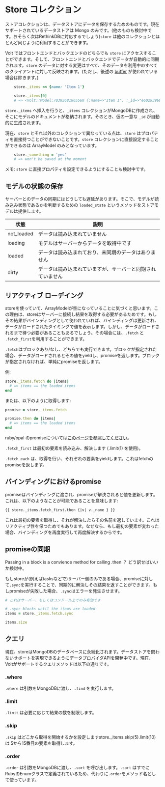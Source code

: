 # Store コレクション

ストアコレクションは、データストアにデータを保存するためのものです。現在サポートされているデータストアは Mongo のみです。(他のものも検討中です。おそらく次はRethinkDBに対応するでしょう)```store``` は他のコレクションとほとんど同じように利用することができます。

Volt ではフロントエンドとバックエンドのどちらでも ```store``` にアクセスすることができます。そして、フロントエンドとバックエンドでデータが自動的に同期されます。```store``` のデータに対する変更はすべて、そのデータを利用中のすべてのクライアントに対して反映されます。(ただし、後述の [buffer](#buffer) が使われている場合は除きます。)

```ruby
    store._items << {name: 'Item 1'}

    store._items[0]
    # => <Volt::Model:70303681865560 {:name=>"Item 1", :_id=>"e6029396916ed3a4fde84605"}>
```

```store._items``` へ挿入を行うと、```_items``` コレクションがMongoDBに作成され、そこにモデルのドキュメントが格納されます。そのとき、仮の一意な ```_id``` が自動的に生成されます。

現在、```store``` とそれ以外のコレクションで異なっている点は、```store``` はプロパティを直接持つことができないことです。```store``` コレクションに直接設定することができるのは ArrayModel のみとなっています。

```ruby
    store._something = 'yes'
    # => won't be saved at the moment
```

メモ: ```store``` に直接プロパティを設定できるようにすることも検討中です。

## モデルの状態の保存

サーバーとのデータの同期にはどうしても遅延があります。そこで、モデルが読み込み状態であるかを判断するための ```loaded_state``` というメソッドをストアモデルは提供します。


| 状態        | 説明                                                         |
|-------------|--------------------------------------------------------------|
| not_loaded  | データは読み込まれていません                                 |
| loading     | モデルはサーバーからデータを取得中です                       |
| loaded      | データは読み込まれており、未同期のデータはありません         |
| dirty       | データは読み込まれていますが、サーバーと同期されていません |


## リアクティブ ローデイング

storeを使っていて、ArrayModelが空になっていることに気づくと思います。この理由は、storeはサーバーに接続し結果を取得する必要があるためです。もしその結果がバインディングとして使われていれば、バインディングは更新され、データがロードされたタイミングで値を表示します。しかし、データがロードされるまで待つ必要があることもあるでしょう。その場合には、```.fetch``` と ```.fetch_first```を利用することができます。

```.fetch```はブロックあり/なし、どちらでも実行できます。ブロックが指定された場合、データがロードされるとその値をyieldし、promiseを返します。ブロックが指定されなければ、単純にpromiseを返します。

例:

```ruby
store._items.fetch do |items|
  # => items == the loaded items
end
```

または、以下のように取得します:

```ruby
promise = store._items.fetch

promise.then do |items|
  # => items == the loaded items
end
```

ruby/opal のpromiseについては[このページを参照してください](http://opalrb.org/blog/2014/05/07/promises-in-opal/)。

```.fetch_first``` は最初の要素を読み込み、解決します (.limit(1) を使用)。

```.fetch_each``` は、取得を行い、それぞれの要素をyieldします。これはfetchのpromiseを返します。

## バインディングにおけるpromise

promiseはバインディングに渡され、promiseが解決されると値を更新します。これは、以下のようなことが可能であることを意味します:

```html
{{ store._items.fetch_first.then {|v| v._name } }}
```

これは最初の要素を取得し、それが解決したらその名前を返しています。これはリアクティブ性を保つためでもあります。なぜなら、もし最初の要素が変わった場合、バインディングを再度実行して再度解決するからです。

## promiseの同期

Passing in a block is a convience method for calling .then ？ どう訳せばいいか検討中。

もしstoreが(例えばtasksなどで)サーバー側のみである場合、promiseに対して```.sync```を実行することで、同期的に解決しその結果を返すことができます。もしpromiseが失敗した場合、```.sync```はエラーを発生させます。

```ruby
# これはサーバー、もしくはコンドール上でのみ有効です

# .sync blocks until the items are loaded
items = store._items.fetch.sync

items.size
```

## クエリ

現在、storeはMongoDBのデータベースに永続化されます。データストアを問わないサポートを実現できるようにデータプロバイダAPIを開発中です。現在、Voltがサポートするクエリメソッドは以下の通りです。

### .where

```.where``` は引数をMongoDBに渡し、```.find``` を実行します。

### .limit

```.limit``` は必要に応じて結果の数を制限します。

### .skip

```.skip``` はどこから取得を開始するかを設定しますstore._items.skip(5).limit(10) は 5から15番目の要素を取得します。

### .order

```.order``` は引数をMongoDBに渡し、```.sort``` を呼び出します。```.sort``` はすでにRubyのEnumクラスで定義されているため、代わりに```.order```をメソッド名として使っています。


